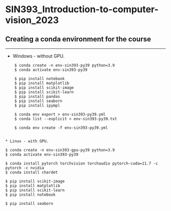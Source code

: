 # SIN393_Introduction-to-computer-vision_2023


## Creating a conda environment for the course
---

* Windows - without GPU.
```
    $ conda create -n env-sin393-py39 python=3.9
    $ conda activate env-sin393-py39

    $ pip install notebook
    $ pip install matplotlib
    $ pip install scikit-image
    $ pip install scikit-learn
    $ pip install pandas
    $ pip install seaborn
    $ pip install ipympl
```
```
    $ conda env export > env-sin393-py39.yml
    $ conda list --explicit > env-sin393-py39.txt

    $ conda env create -f env-sin393-py39.yml 
```
```

* Linux - with GPU.

```
    $ conda create -n env-sin393-gpu-py39 python=3.9
    $ conda activate env-sin393-py39

    $ conda install pytorch torchvision torchaudio pytorch-cuda=11.7 -c pytorch -c nvidia
    $ conda install chardet

    $ pip install scikit-image
    $ pip install matplotlib
    $ pip install scikit-learn
    $ pip install notebook

    $ pip install seaborn

```

